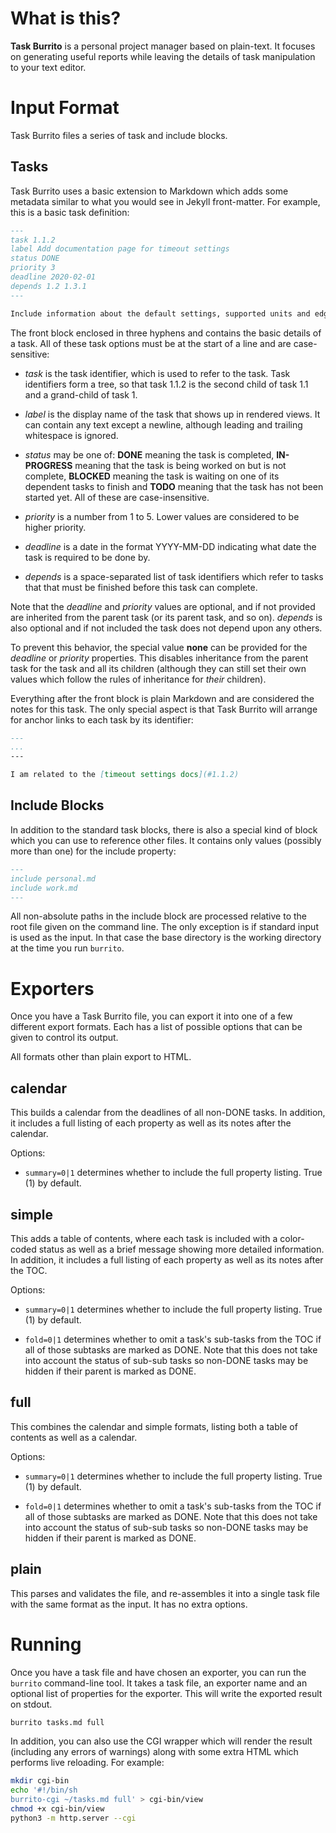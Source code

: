 # What is this?

**Task Burrito** is a personal project manager based on plain-text. It focuses
on generating useful reports while leaving the details of task manipulation to
your text editor.

# Input Format

Task Burrito files a series of task and include blocks.

## Tasks

Task Burrito uses a basic extension to Markdown which adds some metadata similar
to what you would see in Jekyll front-matter. For example, this is a basic task
definition:

```markdown
---
task 1.1.2
label Add documentation page for timeout settings
status DONE
priority 3
deadline 2020-02-01
depends 1.2 1.3.1
---

Include information about the default settings, supported units and edge cases around disabling timeouts.
```

The front block enclosed in three hyphens and contains the basic details of a
task. All of these task options must be at the start of a line and are 
case-sensitive:

- *task* is the task identifier, which is used to refer to the task. Task
  identifiers form a tree, so that task 1.1.2 is the second child of task 1.1
  and a grand-child of task 1.
  
- *label* is the display name of the task that shows up in rendered views. It
  can contain any text except a newline, although leading and trailing
  whitespace is ignored.
  
- *status* may be one of: **DONE** meaning the task is completed, **IN-PROGRESS**
  meaning that the task is being worked on but is not complete, **BLOCKED** meaning
  the task is waiting on one of its dependent tasks to finish and **TODO** meaning
  that the task has not been started yet. All of these are case-insensitive.
  
- *priority* is a number from 1 to 5. Lower values are considered to be higher
  priority.
  
- *deadline* is a date in the format YYYY-MM-DD indicating what date the task is
  required to be done by.
  
- *depends* is a space-separated list of task identifiers which refer to tasks
  that that must be finished before this task can complete.
  
Note that the *deadline* and *priority* values are optional, and if not provided
are inherited from the parent task (or its parent task, and so on). *depends* is
also optional and if not included the task does not depend upon any others.

To prevent this behavior, the special value **none** can be provided for the 
*deadline* or *priority* properties. This disables inheritance from the parent
task for the task and all its children (although they can still set their own
values which follow the rules of inheritance for *their* children).
  
Everything after the front block is plain Markdown and are considered the notes
for this task. The only special aspect is that Task Burrito will arrange for
anchor links to each task by its identifier:

```markdown
---
...
---

I am related to the [timeout settings docs](#1.1.2)
```

## Include Blocks

In addition to the standard task blocks, there is also a special kind of block
which you can use to reference other files. It contains only values (possibly
more than one) for the include property:

```markdown
---
include personal.md
include work.md
---
```

All non-absolute paths in the include block are processed relative to the root file 
given on the command line. The only exception is if standard input is used as 
the input. In that case the base directory is the working directory at the time 
you run `burrito`.

# Exporters

Once you have a Task Burrito file, you can export it into one of a few different
export formats. Each has a list of possible options that can be given to control
its output.

All formats other than plain export to HTML.

## calendar

This builds a calendar from the deadlines of all non-DONE tasks. In addition, it
includes a full listing of each property as well as its notes after the calendar.

Options:

* `summary=0|1` determines whether to include the full property listing. True (1)
  by default.

## simple

This adds a table of contents, where each task is included with a color-coded status
as well as a brief message showing more detailed information. In addition, it 
includes a full listing of each property as well as its notes after the TOC.

Options:

* `summary=0|1` determines whether to include the full property listing. True (1)
  by default.

* `fold=0|1` determines whether to omit a task's sub-tasks from the TOC if all of
  those subtasks are marked as DONE. Note that this does not take into account the
  status of sub-sub tasks so non-DONE tasks may be hidden if their parent is marked
  as DONE.

## full

This combines the calendar and simple formats, listing both a table of contents as
well as a calendar.

Options:

* `summary=0|1` determines whether to include the full property listing. True (1)
  by default.

* `fold=0|1` determines whether to omit a task's sub-tasks from the TOC if all of
  those subtasks are marked as DONE. Note that this does not take into account the
  status of sub-sub tasks so non-DONE tasks may be hidden if their parent is marked
  as DONE.

## plain

This parses and validates the file, and re-assembles it into a single task file with
the same format as the input. It has no extra options.

# Running

Once you have a task file and have chosen an exporter, you can run the `burrito` 
command-line tool. It takes a task file, an exporter name and an optional list
of properties for the exporter. This will write the exported result on stdout.

```sh
burrito tasks.md full
```

In addition, you can also use the CGI wrapper which will render the result
(including any errors of warnings) along with some extra HTML which performs
live reloading. For example:

```sh
mkdir cgi-bin
echo '#!/bin/sh
burrito-cgi ~/tasks.md full' > cgi-bin/view
chmod +x cgi-bin/view
python3 -m http.server --cgi
```
